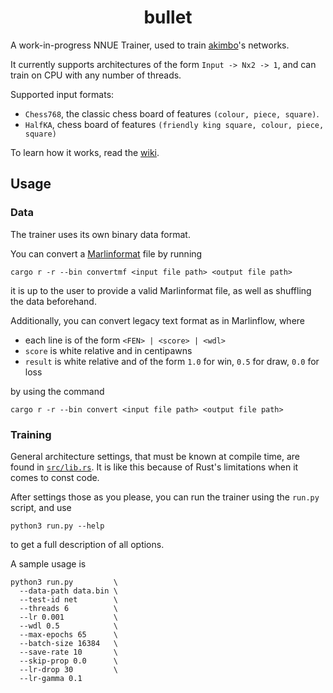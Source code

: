 <div align="center">

# bullet

</div>

A work-in-progress NNUE Trainer, used to train [akimbo](https://github.com/JacquesRW/akimbo)'s networks.

It currently supports architectures of the form `Input -> Nx2 -> 1`, and can train on CPU with any number of threads.

Supported input formats:
- `Chess768`, the classic chess board of features `(colour, piece, square)`.
- `HalfKA`, chess board of features `(friendly king square, colour, piece, square)`

To learn how it works, read the [wiki](wiki.md).

## Usage

### Data

The trainer uses its own binary data format.

You can convert a [Marlinformat](https://github.com/jnlt3/marlinflow) file by running
```
cargo r -r --bin convertmf <input file path> <output file path>
```
it is up to the user to provide a valid Marlinformat file, as well as shuffling the data beforehand.

Additionally, you can convert legacy text format as in Marlinflow, where
- each line is of the form `<FEN> | <score> | <wdl>`
- `score` is white relative and in centipawns
- `result` is white relative and of the form `1.0` for win, `0.5` for draw, `0.0` for loss

by using the command
```
cargo r -r --bin convert <input file path> <output file path>
```

### Training

General architecture settings, that must be known at compile time, are found in [`src/lib.rs`](src/lib.rs).
It is like this because of Rust's limitations when it comes to const code.

After settings those as you please, you can run the trainer using the `run.py` script, and use
```
python3 run.py --help
```
to get a full description of all options.

A sample usage is
```
python3 run.py         \
  --data-path data.bin \
  --test-id net        \
  --threads 6          \
  --lr 0.001           \
  --wdl 0.5            \
  --max-epochs 65      \
  --batch-size 16384   \
  --save-rate 10       \
  --skip-prop 0.0      \
  --lr-drop 30         \
  --lr-gamma 0.1
```
